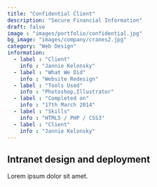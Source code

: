 ```yaml
---
title: "Confidential Client"
description: "Secure Financial Information"
draft: false
image : "images/portfolio/confidential.jpg"
bg_image: "images/company/cranes2.jpg"
category: "Web Design"
information:
  - label : "Client"
    info : "Jannie Kelonsky"
  - label : "What We Did"
    info : "Website Redesign"
  - label : "Tools Used"
    info : "Photoshop,Illustrator"
  - label : "Completed on"
    info : "17th March 2014"
  - label : "Skills"
    info : "HTML5 / PHP / CSS3"
  - label : "Client"
    info : "Jannie Kelonsky"
---
```


## Intranet design and deployment

Lorem ipsum dolor sit amet.
